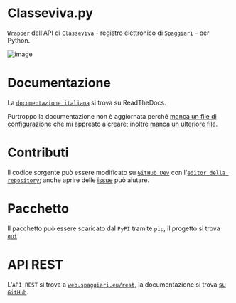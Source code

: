 # Classeviva.py
[`Wrapper`](https://rapidapi.com/blog/api-glossary/api-wrapper/) dell'API di [`Classeviva`](https://web.spaggiari.eu/) - registro elettronico di [`Spaggiari`](https://web.spaggiari.eu/www/app/default/index.php) - per Python.

![image](https://github.com/user-attachments/assets/e4bd8149-b913-4513-9d9e-47c30bb7a33a)

# Documentazione
La [`documentazione italiana`](https://classeviva.readthedocs.io/it/stable/) si trova su ReadTheDocs.

Purtroppo la documentazione non è aggiornata perché [manca un file di configurazione](https://readthedocs.org/projects/classeviva/builds/26374357/) che mi appresto a creare; inoltre [manca un ulteriore file](https://readthedocs.org/projects/classeviva/builds/26375212/).

# Contributi
Il codice sorgente può essere modificato su [`GitHub Dev`](https://github.dev) con l'[`editor della repository`](https://github.dev/Lioydiano/Classeviva); anche aprire delle [issue]([url](https://github.com/Lioydiano/Classeviva/issues)) può aiutare.

# Pacchetto
Il pacchetto può essere scaricato dal `PyPI` tramite `pip`, il progetto si trova [`qui`](https://pypi.org/project/Classeviva.py/).

# API REST
L'`API REST` si trova a [`web.spaggiari.eu/rest`](https://web.spaggiari.eu/rest/), la documentazione si trova [su `GitHub`](https://github.com/Lioydiano/Classeviva-Official-Endpoints).
